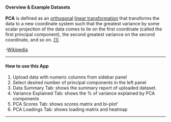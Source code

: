 #### Overview & Example Datasets

**PCA** is defined as an [orthogonal](https://en.wikipedia.org/wiki/Orthogonal_transformation) [linear transformation](https://en.wikipedia.org/wiki/Linear_transformation) that transforms the data to a new coordinate system such that the greatest variance by some scalar projection of the data comes to lie on the first coordinate (called the first principal component), the second greatest variance on the second coordinate, and so on. [[1]](https://en.wikipedia.org/wiki/Principal_component_analysis#cite_note-Jolliffe2002-10)

-[Wikipedia](https://en.wikipedia.org/wiki/Automated_machine_learning)

------

#### How to use this App

1. Upload data with numeric columns from sidebar panel
2. Select desired number of principal components in the left panel
3. Data Summary Tab: shows the summary report of uploaded dataset.
4. Variance Explained Tab: shows the % of variance explained by PCA components 
5. PCA Scores Tab: shows scores matrix and  bi-plot'
6. PCA Loadings Tab: shows loading matrix and heatmap 

------

